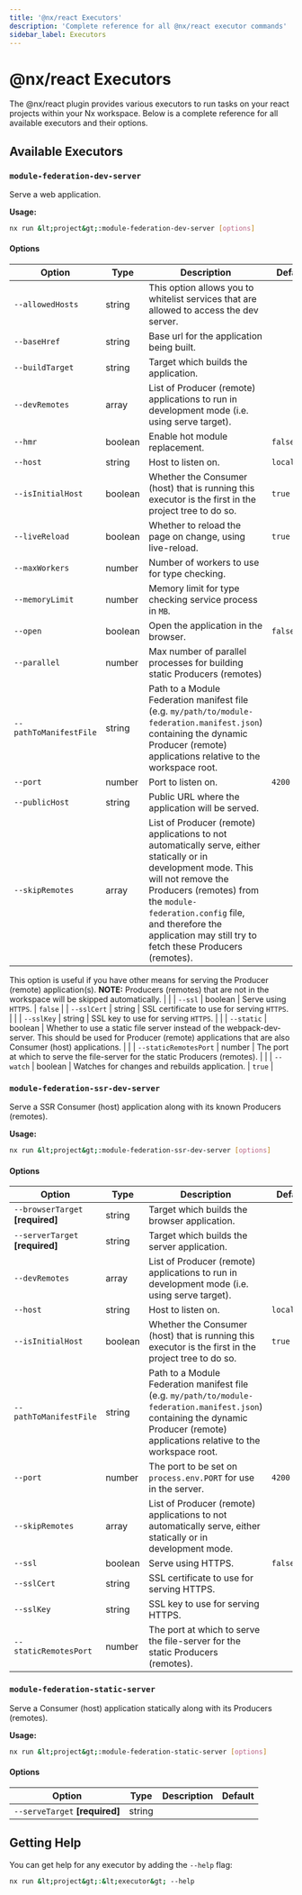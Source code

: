 ```yaml
---
title: '@nx/react Executors'
description: 'Complete reference for all @nx/react executor commands'
sidebar_label: Executors
---
```


# @nx/react Executors

The @nx/react plugin provides various executors to run tasks on your react projects within your Nx workspace.
Below is a complete reference for all available executors and their options.

## Available Executors

### `module-federation-dev-server`

Serve a web application.

**Usage:**

```bash
nx run &lt;project&gt;:module-federation-dev-server [options]
```

#### Options

| Option                 | Type    | Description                                                                                                                                                                                                                                                                         | Default     |
| ---------------------- | ------- | ----------------------------------------------------------------------------------------------------------------------------------------------------------------------------------------------------------------------------------------------------------------------------------- | ----------- |
| `--allowedHosts`       | string  | This option allows you to whitelist services that are allowed to access the dev server.                                                                                                                                                                                             |             |
| `--baseHref`           | string  | Base url for the application being built.                                                                                                                                                                                                                                           |             |
| `--buildTarget`        | string  | Target which builds the application.                                                                                                                                                                                                                                                |             |
| `--devRemotes`         | array   | List of Producer (remote) applications to run in development mode (i.e. using serve target).                                                                                                                                                                                        |             |
| `--hmr`                | boolean | Enable hot module replacement.                                                                                                                                                                                                                                                      | `false`     |
| `--host`               | string  | Host to listen on.                                                                                                                                                                                                                                                                  | `localhost` |
| `--isInitialHost`      | boolean | Whether the Consumer (host) that is running this executor is the first in the project tree to do so.                                                                                                                                                                                | `true`      |
| `--liveReload`         | boolean | Whether to reload the page on change, using live-reload.                                                                                                                                                                                                                            | `true`      |
| `--maxWorkers`         | number  | Number of workers to use for type checking.                                                                                                                                                                                                                                         |             |
| `--memoryLimit`        | number  | Memory limit for type checking service process in `MB`.                                                                                                                                                                                                                             |             |
| `--open`               | boolean | Open the application in the browser.                                                                                                                                                                                                                                                | `false`     |
| `--parallel`           | number  | Max number of parallel processes for building static Producers (remotes)                                                                                                                                                                                                            |             |
| `--pathToManifestFile` | string  | Path to a Module Federation manifest file (e.g. `my/path/to/module-federation.manifest.json`) containing the dynamic Producer (remote) applications relative to the workspace root.                                                                                                 |             |
| `--port`               | number  | Port to listen on.                                                                                                                                                                                                                                                                  | `4200`      |
| `--publicHost`         | string  | Public URL where the application will be served.                                                                                                                                                                                                                                    |             |
| `--skipRemotes`        | array   | List of Producer (remote) applications to not automatically serve, either statically or in development mode. This will not remove the Producers (remotes) from the `module-federation.config` file, and therefore the application may still try to fetch these Producers (remotes). |

This option is useful if you have other means for serving the Producer (remote) application(s).
**NOTE:** Producers (remotes) that are not in the workspace will be skipped automatically. | |
| `--ssl` | boolean | Serve using `HTTPS`. | `false` |
| `--sslCert` | string | SSL certificate to use for serving `HTTPS`. | |
| `--sslKey` | string | SSL key to use for serving `HTTPS`. | |
| `--static` | boolean | Whether to use a static file server instead of the webpack-dev-server. This should be used for Producer (remote) applications that are also Consumer (host) applications. | |
| `--staticRemotesPort` | number | The port at which to serve the file-server for the static Producers (remotes). | |
| `--watch` | boolean | Watches for changes and rebuilds application. | `true` |

### `module-federation-ssr-dev-server`

Serve a SSR Consumer (host) application along with its known Producers (remotes).

**Usage:**

```bash
nx run &lt;project&gt;:module-federation-ssr-dev-server [options]
```

#### Options

| Option                           | Type    | Description                                                                                                                                                                         | Default     |
| -------------------------------- | ------- | ----------------------------------------------------------------------------------------------------------------------------------------------------------------------------------- | ----------- |
| `--browserTarget` **[required]** | string  | Target which builds the browser application.                                                                                                                                        |             |
| `--serverTarget` **[required]**  | string  | Target which builds the server application.                                                                                                                                         |             |
| `--devRemotes`                   | array   | List of Producer (remote) applications to run in development mode (i.e. using serve target).                                                                                        |             |
| `--host`                         | string  | Host to listen on.                                                                                                                                                                  | `localhost` |
| `--isInitialHost`                | boolean | Whether the Consumer (host) that is running this executor is the first in the project tree to do so.                                                                                | `true`      |
| `--pathToManifestFile`           | string  | Path to a Module Federation manifest file (e.g. `my/path/to/module-federation.manifest.json`) containing the dynamic Producer (remote) applications relative to the workspace root. |             |
| `--port`                         | number  | The port to be set on `process.env.PORT` for use in the server.                                                                                                                     | `4200`      |
| `--skipRemotes`                  | array   | List of Producer (remote) applications to not automatically serve, either statically or in development mode.                                                                        |             |
| `--ssl`                          | boolean | Serve using HTTPS.                                                                                                                                                                  | `false`     |
| `--sslCert`                      | string  | SSL certificate to use for serving HTTPS.                                                                                                                                           |             |
| `--sslKey`                       | string  | SSL key to use for serving HTTPS.                                                                                                                                                   |             |
| `--staticRemotesPort`            | number  | The port at which to serve the file-server for the static Producers (remotes).                                                                                                      |             |

### `module-federation-static-server`

Serve a Consumer (host) application statically along with its Producers (remotes).

**Usage:**

```bash
nx run &lt;project&gt;:module-federation-static-server [options]
```

#### Options

| Option                         | Type   | Description | Default |
| ------------------------------ | ------ | ----------- | ------- |
| `--serveTarget` **[required]** | string |             |         |

## Getting Help

You can get help for any executor by adding the `--help` flag:

```bash
nx run &lt;project&gt;:&lt;executor&gt; --help
```
